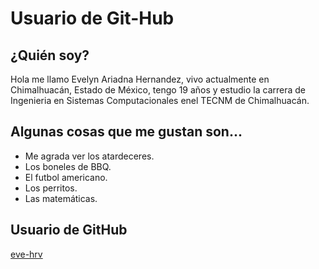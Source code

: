 # Usuario de Git-Hub
## ¿Quién soy?
Hola me llamo Evelyn Ariadna Hernandez, vivo actualmente en Chimalhuacán, Estado de México, tengo 19 años y estudio la carrera de Ingenieria en Sistemas Computacionales enel TECNM de Chimalhuacán.
## Algunas cosas que me gustan son...
- Me agrada ver los atardeceres.
- Los boneles de BBQ.
- El futbol americano.
- Los perritos.
- Las matemáticas.

## Usuario de GitHub
[eve-hrv](https://github.com/eve-hrv)